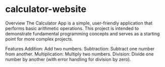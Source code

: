 # calculator-website

Overview
The Calculator App is a simple, user-friendly application that performs basic arithmetic operations. This project is intended to demonstrate fundamental programming concepts and serves as a starting point for more complex projects.

Features
Addition: Add two numbers.
Subtraction: Subtract one number from another.
Multiplication: Multiply two numbers.
Division: Divide one number by another (with error handling for division by zero).

